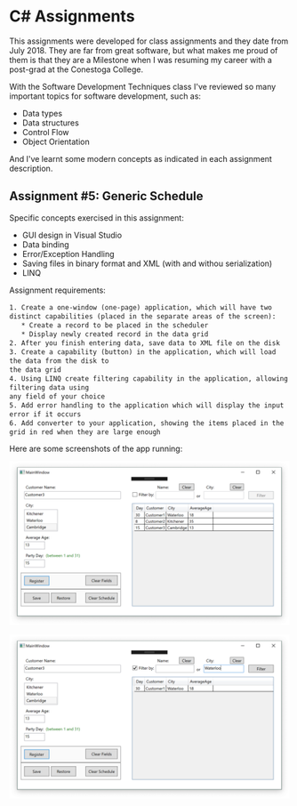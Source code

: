 # C# Assignments

This assignments were developed for class assignments and they date from July 2018. They are far from great software, but what makes me proud of them is that they are a Milestone when I was resuming my career with a post-grad at the Conestoga College.

With the Software Development Techniques class I've reviewed so many important topics for software development, such as:

* Data types
* Data structures
* Control Flow
* Object Orientation

And I've learnt some modern concepts as indicated in each assignment description.

## Assignment #5: Generic Schedule

Specific concepts exercised in this assignment:

* GUI design in Visual Studio
* Data binding
* Error/Exception Handling
* Saving files in binary format and XML (with and withou serialization)
* LINQ

Assignment requirements:

    1. Create a one-window (one-page) application, which will have two distinct capabilities (placed in the separate areas of the screen):
       * Create a record to be placed in the scheduler
       * Display newly created record in the data grid
    2. After you finish entering data, save data to XML file on the disk
    3. Create a capability (button) in the application, which will load the data from the disk to
    the data grid
    4. Using LINQ create filtering capability in the application, allowing filtering data using
    any field of your choice
    5. Add error handling to the application which will display the input error if it occurs
    6. Add converter to your application, showing the items placed in the grid in red when they are large enough

Here are some screenshots of the app running:

![picture of the app main screen with 3 records](scheduleGeneric/pictures/picture1.png)

![picture of the app using the filter feature](scheduleGeneric/pictures/picture2.png)
